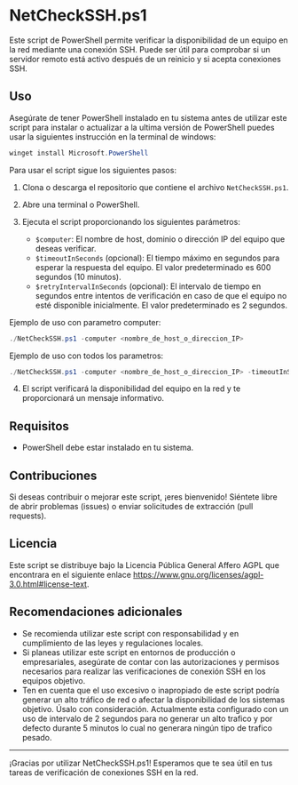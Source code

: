 # NetCheckSSH.ps1

Este script de PowerShell permite verificar la disponibilidad de un equipo en la red mediante una conexión SSH. Puede ser útil para comprobar si un servidor remoto está activo después de un reinicio y si acepta conexiones SSH.

## Uso

Asegúrate de tener PowerShell instalado en tu sistema antes de utilizar este script para instalar o actualizar a la ultima versión de PowerShell puedes usar la siguientes instrucción en la terminal de windows:

```powershell
winget install Microsoft.PowerShell
```

Para usar el script sigue los siguientes pasos:

1. Clona o descarga el repositorio que contiene el archivo `NetCheckSSH.ps1`.

2. Abre una terminal o PowerShell.

3. Ejecuta el script proporcionando los siguientes parámetros:

   - `$computer`: El nombre de host, dominio o dirección IP del equipo que deseas verificar.
   - `$timeoutInSeconds` (opcional): El tiempo máximo en segundos para esperar la respuesta del equipo. El valor predeterminado es 600 segundos (10 minutos).
   - `$retryIntervalInSeconds` (opcional): El intervalo de tiempo en segundos entre intentos de verificación en caso de que el equipo no esté disponible inicialmente. El valor predeterminado es 2 segundos.

  Ejemplo de uso con parametro computer:

   ```powershell
   ./NetCheckSSH.ps1 -computer <nombre_de_host_o_direccion_IP>
   ```

   Ejemplo de uso con todos los parametros:

   ```powershell
   ./NetCheckSSH.ps1 -computer <nombre_de_host_o_direccion_IP> -timeoutInSeconds 600 -retryIntervalInSeconds 2
   ```

4. El script verificará la disponibilidad del equipo en la red y te proporcionará un mensaje informativo.

## Requisitos

- PowerShell debe estar instalado en tu sistema.

## Contribuciones

Si deseas contribuir o mejorar este script, ¡eres bienvenido! Siéntete libre de abrir problemas (issues) o enviar solicitudes de extracción (pull requests).

## Licencia

Este script se distribuye bajo la Licencia Pública General Affero AGPL que encontrara en el siguiente enlace <https://www.gnu.org/licenses/agpl-3.0.html#license-text>.

## Recomendaciones adicionales

- Se recomienda utilizar este script con responsabilidad y en cumplimiento de las leyes y regulaciones locales.
- Si planeas utilizar este script en entornos de producción o empresariales, asegúrate de contar con las autorizaciones y permisos necesarios para realizar las verificaciones de conexión SSH en los equipos objetivo.
- Ten en cuenta que el uso excesivo o inapropiado de este script podría generar un alto tráfico de red o afectar la disponibilidad de los sistemas objetivo. Úsalo con consideración. Actualmente esta configurado con un uso de intervalo de 2 segundos para no generar un alto trafico y por defecto durante 5 minutos lo cual no generara ningún tipo de trafico pesado.

---

¡Gracias por utilizar NetCheckSSH.ps1! Esperamos que te sea útil en tus tareas de verificación de conexiones SSH en la red.

